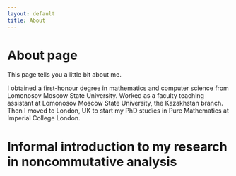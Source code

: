 ```yaml
---
layout: default
title: About
---
```

# About page

This page tells you a little bit about me.


I obtained a first-honour degree in mathematics and computer science from
Lomonosov Moscow State University.
Worked as a faculty teaching assistant at Lomonosov Moscow State
University, the Kazakhstan branch.
Then I moved to London, UK to start my PhD studies in Pure Mathematics at
Imperial College London.

<h1>
Informal introduction to my research in noncommutative analysis
</h1>
